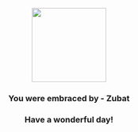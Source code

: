 <p align="center">
    <img src="https://raw.githubusercontent.com/PokeAPI/sprites/master/sprites/pokemon/41.png" width="150" height="150">
</p>
<h3 align="center">You were embraced by - <b>Zubat</b></h3>
<h3 align="center">Have a wonderful day!</h3>
